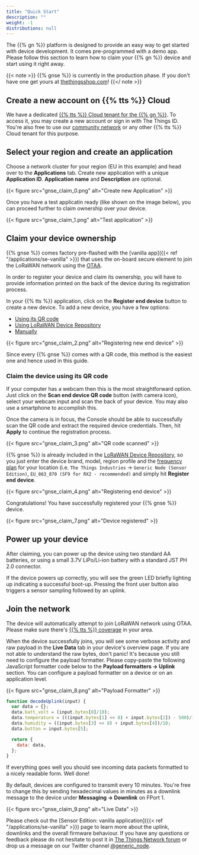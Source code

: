 ```yaml
---
title: "Quick Start"
description: ""
weight: -1
distributions: null
---
```


The {{% gn %}} platform is designed to provide an easy way to get started with device development. It comes pre-programmed with a demo app. Please follow this section to learn how to claim your {{% gn %}} device and start using it right away.

<!--more-->

{{< note >}} {{% gnse %}} is currently in the production phase. If you don't have one get yours at [thethingsshop.com](https://www.thethingsshop.com/products/generic-node-sensor-edition)! {{</ note >}}

## Create a new account on {{% tts %}} Cloud

We have a dedicated [{{% tts %}} Cloud tenant for the {{% gn %}}](https://gnse.eu1.cloud.thethings.industries/). To access it, you may create a new account or sign in with The Things ID. You're also free to use our [community network](https://eu1.cloud.thethings.network/) or any other {{% tts %}} Cloud tenant for this purpose.

## Select your region and create an application

Choose a network cluster for your region (EU in this example) and head over to the **Applications** tab. Create new application with a unique **Application ID**. **Application name** and **Description** are optional.

{{< figure src="gnse_claim_0.png" alt="Create new Application" >}}

Once you have a test applicatin ready (like shown on the image below), you can proceed further to claim ownership over your device.

{{< figure src="gnse_claim_1.png" alt="Test application" >}}

## Claim your device ownership

{{% gnse %}} comes factory pre-flashed with the [vanilla app]({{< ref "/applications/se-vanilla" >}}) that uses the on-board secure element to join the LoRaWAN network using the [OTAA](https://www.thethingsindustries.com/docs/devices/abp-vs-otaa/#otaa).

In order to register your device and claim its ownership, you will have to provide information printed on the back of the device during its registration process. 

In your {{% tts %}} application, click on the **Register end device** button to create a new device. To add a new device, you have a few options:

- [Using its QR code](https://www.thethingsindustries.com/docs/devices/adding-devices/#onboarding-devices-using-qr-codes)
- [Using LoRaWAN Device Repository](https://www.thethingsindustries.com/docs/devices/adding-devices/#using-the-lorawan-device-repository)
- [Manually](https://www.thethingsindustries.com/docs/devices/adding-devices/#manually-registering-a-device)

{{< figure src="gnse_claim_2.png" alt="Registering new end device" >}}

Since every {{% gnse %}} comes with a QR code, this method is the easiest one and hence used in this guide.

### Claim the device using its QR code 

If your computer has a webcam then this is the most straightforward option. Just click on the **Scan end device QR code** button (with camera icon), select your webcam input and scan the back of your device. You may also use a smartphone to accomplish this. 

Once the camera is in focus, the Console should be able to successfully scan the QR code and extract the required device credentials. Then, hit **Apply** to continue the registration process.

{{< figure src="gnse_claim_3.png" alt="QR code scanned" >}}

{{% gnse %}} is already included in the [LoRaWAN Device Repository](https://www.thethingsnetwork.org/device-repository/), so you just enter the device brand, model, region profile and the [frequency plan](https://www.thethingsindustries.com/docs/reference/frequency-plans/) for your location (i.e. `The Things Industries` &#8594; `Generic Node (Sensor Edition)`, `EU_863_870 (SF9 for RX2 - recommended)` and simply hit **Register end device**.

{{< figure src="gnse_claim_4.png" alt="Registering end device" >}}

Congratulations! You have successfully registered your {{% gnse %}} device.

{{< figure src="gnse_claim_7.png" alt="Device registered" >}}

## Power up your device

After claiming, you can power up the device using two standard AA batteries, or using a small 3.7V LiPo/Li-ion battery with a standard JST PH 2.0 connector.

If the device powers up correctly, you will see the green LED briefly lighting up indicating a successful boot-up. Pressing the front user button also triggers a sensor sampling followed by an uplink.

## Join the network

The device will automatically attempt to join LoRaWAN network using OTAA. Please make sure there's [{{% tts %}} coverage](https://ttnmapper.org/heatmap/) in your area.  

When the device successfully joins, you will see some verbose activity and raw payload in the **Live Data** tab in your device's overview page. If you are not able to understand the raw bytes, don't panic! It's because you still need to configure the payload formatter. Please copy-paste the following JavaScript formatter code below to the **Payload formatters &#8594; Uplink** section. You can configure a payload formatter on a device or on an application level. 

{{< figure src="gnse_claim_8.png" alt="Payload Formatter" >}}

```javascript
function decodeUplink(input) {
  var data = {};
  data.batt_volt = (input.bytes[0]/10);
  data.temperature = (((input.bytes[1] << 8) + input.bytes[2]) - 500)/10;
  data.humidity = ((input.bytes[3] << 8) + input.bytes[4])/10;
  data.button = input.bytes[5];

  return {
    data: data,
  };
}
```

If everything goes well you should see incoming data packets formatted to a nicely readable form. Well done!

By default, devices are configured to transmit every 10 minutes. You're free to change this by sending hexadecimal values in minutes as a downlink message to the device under **Messaging &#8594; Downlink** on FPort 1. 

{{< figure src="gnse_claim_9.png" alt="Live Data" >}}

Please check out the [Sensor Edition: vanilla application]({{< ref "/applications/se-vanilla" >}}) page to learn more about the uplink, downlinks and the overall firmware behaviour. If you have any questions or feedback please do not hesitate to post it in [The Things Network forum](https://www.thethingsnetwork.org/forum/c/nodes/generic-node/88) or drop us a message on our Twitter channel [@generic_node](https://twitter.com/generic_node/).